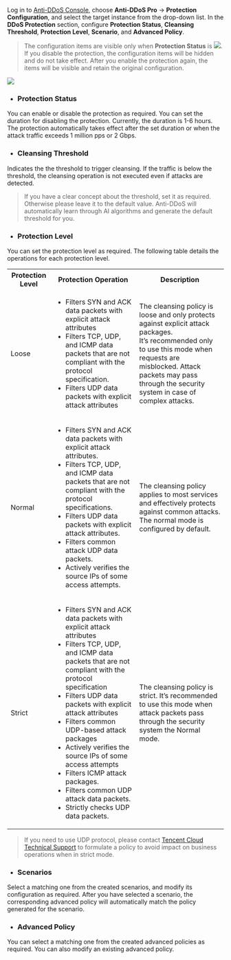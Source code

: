 Log in to [Anti-DDoS Console](https://console.cloud.tencent.com/dayu/bgp_v2), choose **Anti-DDoS Pro** -> **Protection Configuration**, and select the target instance from the drop-down list. In the **DDoS Protection** section, configure **Protection Status**, **Cleansing Threshold**, **Protection Level**, **Scenario**, and **Advanced Policy**.
>The configuration items are visible only when **Protection Status** is <img src="https://main.qcloudimg.com/raw/9f12e685bdc6e7269f8b6d56932972e5.png"  style="margin:0;">. If you disable the protection, the configuration items will be hidden and do not take effect. After you enable the protection again, the items will be visible and retain the original configuration.

![](https://main.qcloudimg.com/raw/0d3630ce0fbaedb31703322638d9acd6.png)
- ### Protection Status
You can enable or disable the protection as required. You can set the duration for disabling the protection. Currently, the duration is 1-6 hours. The protection automatically takes effect after the set duration or when the attack traffic exceeds 1 million pps or 2 Gbps.

- ### Cleansing Threshold
Indicates the the threshold to trigger cleansing. If the traffic is below the threshold, the cleansing operation is not executed even if attacks are detected.
>If you have a clear concept about the threshold, set it as required. Otherwise please leave it to the default value. Anti-DDoS will automatically learn through AI algorithms and generate the default threshold for you.

- ### Protection Level
You can set the protection level as required. The following table details the operations for each protection level.
<table>
    <tr>
        <th>Protection Level</th>
        <th>Protection Operation</th>
				<th>Description</th>
    </tr>
    <tr>
        <td>Loose</td>
        <td><ul><li>Filters SYN and ACK data packets with explicit attack attributes</li>
                     <li>Filters TCP, UDP, and ICMP data packets that are not compliant with the protocol specification.</li>
                     <li>Filters UDP data packets with explicit attack attributes</li></ul></td>
				<td>The cleansing policy is loose and only protects against explicit attack packages.<br/>It’s recommended only to use this mode when requests are misblocked. Attack packets may pass through the security system in case of complex attacks.</td>
    </tr>
    <tr>
        <td>Normal</td>
        <td><ul><li>Filters SYN and ACK data packets with explicit attack attributes.</li>
                     <li>Filters TCP, UDP, and ICMP data packets that are not compliant with the protocol specifications.</li>
                     <li>Filters UDP data packets with explicit attack attributes.</li>
                     <li>Filters common attack UDP data packets.</li>
                     <li>Actively verifies the source IPs of some access attempts.</li></ul></td>
				<td>The cleansing policy applies to most services and effectively protects against common attacks.<br/>The normal mode is configured by default.</td>
    </tr> 
		<tr>
        <td>Strict</td>
        <td><ul><li>Filters SYN and ACK data packets with explicit attack attributes</li>
                     <li>Filters TCP, UDP, and ICMP data packets that are not compliant with the protocol specification</li>
                     <li>Filters UDP data packets with explicit attack attributes</li>
                     <li>Filters common UDP-based attack packages</li>
                     <li>Actively verifies the source IPs of some access attempts</li>
                     <li>Filters ICMP attack packages.</li>
                     <li>Filters common UDP attack data packets.</li>
                     <li>Strictly checks UDP data packets.</li></ul></td>
				<td>The cleansing policy is strict. It’s recommended to use this mode when attack packets pass through the security system the Normal mode.</td>
    </tr>
</table>

 >If you need to use UDP protocol, please contact [Tencent Cloud Technical Support](https://intl.cloud.tencent.com/support) to formulate a policy to avoid impact on business operations when in strict mode.


- ###  Scenarios
 Select a matching one from the created scenarios, and modify its configuration as required. After you have selected a scenario, the corresponding advanced policy will automatically match the policy generated for the scenario.
	
- ### Advanced Policy
You can select a matching one from the created advanced policies as required. You can also modify an existing advanced policy.
